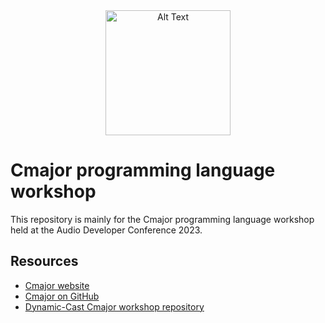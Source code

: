 <center>
<img src="https://cmajor.dev/assets/images/Cmajor-Word-Logo.png" alt="Alt Text" width="200" style="display: block; margin: 0 auto; margin-bottom: 20px;">
</center>
 

# Cmajor programming language workshop

This repository is mainly for the Cmajor programming language workshop held at the Audio Developer Conference 2023.


## Resources

- [Cmajor website](https://cmajor.dev)
- [Cmajor on GitHub](https://github.com/SoundStacks/cmajor)
- [Dynamic-Cast Cmajor workshop repository](https://github.com/dynamic-cast/ADC23/tree/main) 